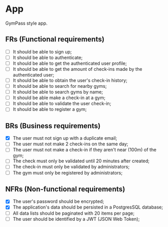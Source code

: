 # App

GymPass style app.

## FRs (Functional requirements)

- [ ] It should be able to sign up;
- [ ] It should be able to authenticate;
- [ ] It should be able to get the authenticated user profile;
- [ ] It should be able to get the amount of check-ins made by the authenticated user;
- [ ] It should be able to obtain the user's check-in history;
- [ ] It should be able to search for nearby gyms;
- [ ] It should be able to search gyms by name;
- [ ] It should be able make a check-in at a gym;
- [ ] It should be able to validate the user check-in;
- [ ] It should be able to register a gym;

## BRs (Business requirements)

- [x] The user must not sign up with a duplicate email;
- [ ] The user must not make 2 check-ins on the same day;
- [ ] The user must not make a check-in if they aren't near (100m) of the gym;
- [ ] The check must only be validated until 20 minutes after created;
- [ ] The check-in must only be validated by administrators;
- [ ] The gym must only be registered by administrators;

## NFRs (Non-functional requirements)

- [x] The user's password should be encrypted;
- [x] The application's data should be persisted in a PostgresSQL database;
- [ ] All data lists should be paginated with 20 items per page;
- [ ] The user should be identified by a JWT (JSON Web Token);
